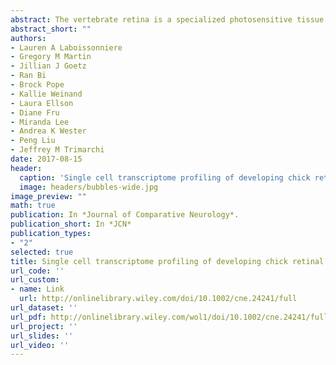 ```yaml
---
abstract: The vertebrate retina is a specialized photosensitive tissue comprised of six neuronal and one glial cell types, each of which develops in prescribed proportions at overlapping timepoints from a common progenitor pool. While each of these cells has a specific function contributing to proper vision in the mature animal, their differential representation in the retina as well as the presence of distinctive cellular subtypes makes identifying the transcriptomic signatures that lead to each retinal cell's fate determination and development challenging. We have analyzed transcriptomes from individual cells isolated from the chick retina throughout retinogenesis. While we focused our efforts on the retinal ganglion cells, our transcriptomes of developing chick cells also contained representation from multiple retinal cell types, including photoreceptors and interneurons at different stages of development. Most interesting was the identification of transcriptomes from individual mixed lineage progenitor cells in the chick as these cells offer a window into the cell fate decision-making process. Taken together, these data sets will enable us to uncover the most critical genes acting in the steps of cell fate determination and early differentiation of various retinal cell types.
abstract_short: ""
authors:
- Lauren A Laboissonniere
- Gregory M Martin
- Jillian J Goetz
- Ran Bi
- Brock Pope
- Kallie Weinand
- Laura Ellson
- Diane Fru
- Miranda Lee
- Andrea K Wester
- Peng Liu
- Jeffrey M Trimarchi
date: 2017-08-15
header:
  caption: 'Single cell transcriptome profiling of developing chick retinal cells'
  image: headers/bubbles-wide.jpg
image_preview: ""
math: true
publication: In *Journal of Comparative Neurology*.
publication_short: In *JCN*
publication_types:
- "2"
selected: true
title: Single cell transcriptome profiling of developing chick retinal cells
url_code: ''
url_custom:
- name: Link
  url: http://onlinelibrary.wiley.com/doi/10.1002/cne.24241/full
url_dataset: ''
url_pdf: http://onlinelibrary.wiley.com/wol1/doi/10.1002/cne.24241/full
url_project: ''
url_slides: ''
url_video: ''
---
```


